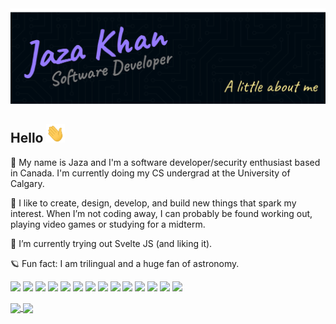 <img src="https://github.com/jaza-k/jaza-k/blob/main/main-cover.png"/>

## Hello <img src="https://github.com/jaza-k/jaza-k/blob/main/wave.gif" width="30px" height="30px" />

🍁 My name is Jaza and I'm a software developer/security enthusiast based in Canada. I'm currently doing my CS undergrad at the University of Calgary.

🦋 I like to create, design, develop, and build new things that spark my interest. When I’m not coding away, I can probably be found working out, playing video games or studying for a midterm.

🌱 I’m currently trying out Svelte JS (and liking it).

🪐 Fun fact: I am trilingual and a huge fan of astronomy.

<p>
    <img src="https://img.shields.io/badge/OS-Ubuntu-E95420?style=flat&logo=ubuntu&logoColor=white&color=8876D1"/>
    <img src="https://img.shields.io/badge/OS-Kali-557C94?style=flat&logo=kali-linux&logoColor=white&color=8876D1"/>
    <img src="https://img.shields.io/badge/Editor-VS_Code-0078D4?style=flat&logo=visual%20studio%20code&logoColor=white&color=8876D1"/>
    <img src="https://img.shields.io/badge/Editor-Vim-%2311AB00.svg?&style=flat&logo=vim&logoColor=white&color=8876D1">
    <img src="https://img.shields.io/badge/Shell-Bash-4EAA25?style=flat&logo=GNU%20Bash&logoColor=white&color=8876D1">
    <img src="https://img.shields.io/badge/Code-React-20232A?style=flat&logo=react&logoColor=white&color=8876D1"/>
    <img src="https://img.shields.io/badge/Code-Tailwind-38B2AC?style=flat&logo=tailwind-css&logoColor=white&color=8876D1"/>
    <img src="https://img.shields.io/badge/Code-TypeScript-007ACC?style=flat&logo=typescript&logoColor=white&color=8876D1"/>
    <img src="https://img.shields.io/badge/Code-Python-3776AB?style=flat&logo=python&logoColor=white&color=8876D1"/>
    <img src="https://img.shields.io/badge/Tools-Git-F44D27?style=flat&logo=Git&logoColor=white&color=8876D1"/>
    <img src="https://img.shields.io/badge/Tools-Trello-0052CC?style=flat&logo=trello&logoColor=white&color=8876D1"/>
    <img src="https://img.shields.io/badge/Tools-Figma-F24E1E?style=flat&logo=figma&logoColor=white&color=8876D1">
    <img src="https://img.shields.io/badge/Cloud-Netlify-00C7B7?style=flat&logo=netlify&logoColor=white&color=8876D1"/>
    <img src="https://img.shields.io/badge/Contact-ProtonMail-8B89CC?style=flat&logo=protonmail&logoColor=white&color=8876D1"/>
</p>

<a href="https://github.com/anuraghazra/github-readme-stats">
  <img align="center" src="https://github-readme-stats.vercel.app/api?username=jaza-k&show_icons=true&include_all_commits=true&theme=nightowl&count_private=true&hide=stars,issues&hide_rank=true" />
</a>
<a href="https://github.com/anuraghazra/github-readme-stats">
  <img align="center" src="https://github-readme-stats.vercel.app/api/top-langs/?username=jaza-k&layout=compact&theme=nightowl&langs_count=6&hide=assembly,html" />
</a
